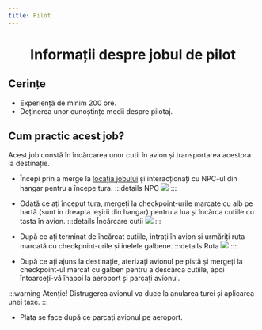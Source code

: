 ```yaml
---
title: Pilot
---
```

<script setup> 
    import KeyIcon from '../.vitepress/components/KeyIcon.vue'
</script>

# <center>Informații despre jobul de pilot</center>

## Cerințe
- Experiență de minim 200 ore.
- Deținerea unor cunoștințe medii despre pilotaj.

## Cum practic acest job?

Acest job constă în încărcarea unor cutii în avion și transportarea acestora la destinație.

- Începi prin a merge la [locația jobului](locatii) și interacționați cu NPC-ul din hangar pentru a începe tura.
:::details NPC
![](https://i.imgur.com/Y0WbiZu.png)
:::

- Odată ce ați început tura, mergeți la checkpoint-urile marcate cu alb pe hartă (sunt in dreapta ieșirii din hangar) pentru a lua și încărca cutiile cu tasta <KeyIcon keyType="e"/> în avion.
:::details Încărcare cutii
![](https://i.imgur.com/pC2ZmpD.gif)
:::

- După ce ați terminat de încărcat cutiile, intrați în avion și urmăriți ruta marcată cu checkpoint-urile și inelele galbene.
:::details Ruta
![](https://i.imgur.com/SC6uWSA.gif)
:::

- După ce ați ajuns la destinație, aterizați avionul pe pistă și mergeți la checkpoint-ul marcat cu galben pentru a descărca cutiile, apoi întoarceți-vă înapoi la aeroport și parcați avionul.

:::warning Atenție!
Distrugerea avionul va duce la anularea turei și aplicarea unei taxe.
:::

- Plata se face după ce parcați avionul pe aeroport.